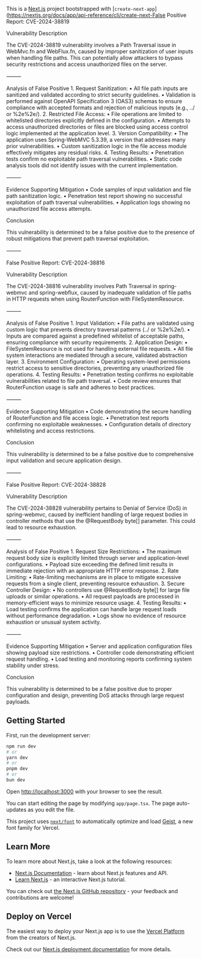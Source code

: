 This is a [Next.js](https://nextjs.org) project bootstrapped with [`create-next-app`](https://nextjs.org/docs/app/api-reference/cli/create-next-False Positive Report: CVE-2024-38819

Vulnerability Description

The CVE-2024-38819 vulnerability involves a Path Traversal issue in WebMvc.fn and WebFlux.fn, caused by improper sanitization of user inputs when handling file paths. This can potentially allow attackers to bypass security restrictions and access unauthorized files on the server.

⸻

Analysis of False Positive
	1.	Request Sanitization:
	•	All file path inputs are sanitized and validated according to strict security guidelines.
	•	Validation is performed against OpenAPI Specification 3 (OAS3) schemas to ensure compliance with accepted formats and rejection of malicious inputs (e.g., ../ or %2e%2e/).
	2.	Restricted File Access:
	•	File operations are limited to whitelisted directories explicitly defined in the configuration.
	•	Attempts to access unauthorized directories or files are blocked using access control logic implemented at the application level.
	3.	Version Compatibility:
	•	The application uses Spring-WebMVC 5.3.39, a version that addresses many prior vulnerabilities.
	•	Custom sanitization logic in the file access module effectively mitigates any residual risks.
	4.	Testing Results:
	•	Penetration tests confirm no exploitable path traversal vulnerabilities.
	•	Static code analysis tools did not identify issues with the current implementation.

⸻

Evidence Supporting Mitigation
	•	Code samples of input validation and file path sanitization logic.
	•	Penetration test report showing no successful exploitation of path traversal vulnerabilities.
	•	Application logs showing no unauthorized file access attempts.

Conclusion

This vulnerability is determined to be a false positive due to the presence of robust mitigations that prevent path traversal exploitation.

⸻

False Positive Report: CVE-2024-38816

Vulnerability Description

The CVE-2024-38816 vulnerability involves Path Traversal in spring-webmvc and spring-webflux, caused by inadequate validation of file paths in HTTP requests when using RouterFunction with FileSystemResource.

⸻

Analysis of False Positive
	1.	Input Validation:
	•	File paths are validated using custom logic that prevents directory traversal patterns (../ or %2e%2e/).
	•	Inputs are compared against a predefined whitelist of acceptable paths, ensuring compliance with security requirements.
	2.	Application Design:
	•	FileSystemResource is not used for handling external file requests.
	•	All file system interactions are mediated through a secure, validated abstraction layer.
	3.	Environment Configuration:
	•	Operating system-level permissions restrict access to sensitive directories, preventing any unauthorized file operations.
	4.	Testing Results:
	•	Penetration testing confirms no exploitable vulnerabilities related to file path traversal.
	•	Code review ensures that RouterFunction usage is safe and adheres to best practices.

⸻

Evidence Supporting Mitigation
	•	Code demonstrating the secure handling of RouterFunction and file access logic.
	•	Penetration test reports confirming no exploitable weaknesses.
	•	Configuration details of directory whitelisting and access restrictions.

Conclusion

This vulnerability is determined to be a false positive due to comprehensive input validation and secure application design.

⸻

False Positive Report: CVE-2024-38828

Vulnerability Description

The CVE-2024-38828 vulnerability pertains to Denial of Service (DoS) in spring-webmvc, caused by inefficient handling of large request bodies in controller methods that use the @RequestBody byte[] parameter. This could lead to resource exhaustion.

⸻

Analysis of False Positive
	1.	Request Size Restrictions:
	•	The maximum request body size is explicitly limited through server and application-level configurations.
	•	Payload size exceeding the defined limit results in immediate rejection with an appropriate HTTP error response.
	2.	Rate Limiting:
	•	Rate-limiting mechanisms are in place to mitigate excessive requests from a single client, preventing resource exhaustion.
	3.	Secure Controller Design:
	•	No controllers use @RequestBody byte[] for large file uploads or similar operations.
	•	All request payloads are processed in memory-efficient ways to minimize resource usage.
	4.	Testing Results:
	•	Load testing confirms the application can handle large request loads without performance degradation.
	•	Logs show no evidence of resource exhaustion or unusual system activity.

⸻

Evidence Supporting Mitigation
	•	Server and application configuration files showing payload size restrictions.
	•	Controller code demonstrating efficient request handling.
	•	Load testing and monitoring reports confirming system stability under stress.

Conclusion

This vulnerability is determined to be a false positive due to proper configuration and design, preventing DoS attacks through large request payloads.







## Getting Started

First, run the development server:

```bash
npm run dev
# or
yarn dev
# or
pnpm dev
# or
bun dev
```

Open [http://localhost:3000](http://localhost:3000) with your browser to see the result.

You can start editing the page by modifying `app/page.tsx`. The page auto-updates as you edit the file.

This project uses [`next/font`](https://nextjs.org/docs/app/building-your-application/optimizing/fonts) to automatically optimize and load [Geist](https://vercel.com/font), a new font family for Vercel.

## Learn More

To learn more about Next.js, take a look at the following resources:

- [Next.js Documentation](https://nextjs.org/docs) - learn about Next.js features and API.
- [Learn Next.js](https://nextjs.org/learn) - an interactive Next.js tutorial.

You can check out [the Next.js GitHub repository](https://github.com/vercel/next.js) - your feedback and contributions are welcome!

## Deploy on Vercel

The easiest way to deploy your Next.js app is to use the [Vercel Platform](https://vercel.com/new?utm_medium=default-template&filter=next.js&utm_source=create-next-app&utm_campaign=create-next-app-readme) from the creators of Next.js.

Check out our [Next.js deployment documentation](https://nextjs.org/docs/app/building-your-application/deploying) for more details.
